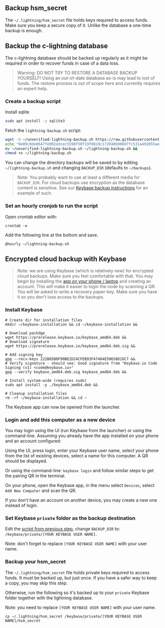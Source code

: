## Backup hsm_secret
The `~/.lightning/hsm_secret` file holds keys required to access funds.
Make sure you keep a secure copy of it. Unlike the database a one-time backup is enough.

## Backup the c-lightning database
The c-lightning database should be backed up regularly as it might be required in order to recover funds in case of a data loss.

> Warning: DO NOT TRY TO RESTORE A DATABASE BACKUP YOURSELF! Using an out-of-date database as-is may lead to lost of funds. The restore process is out of scope here and currently requires an expert help.

### Create a backup script

Install sqlite
```bash
sudo apt install -y sqlite3
```

Fetch the `lightning-backup.sh` script:

```bash
wget -O ~/unverified-lightning-backup.sh https://raw.githubusercontent.com/bitembassy/home-node/master/scripts/lightning-backup.sh &&
echo "0e09c0de0647fe092edcec5598f50f19f082dc172048b900d7fc531a492855ae $HOME/unverified-lightning-backup.sh" | sha256sum -c &&
mv ~/unverified-lightning-backup.sh ~/lightning-backup.sh &&
chmod +x ~/lightning-backup.sh
```

You can change the directory backups will be saved to by editing `~/lightning-backup.sh` and changing `BACKUP_DIR`
(defaults to `~/backups`).

> Note: You probably want to use at least a different media for `BACKUP_DIR`. For cloud backups use encryption as the database content is sensitive. See our [Keybase backup instructions](https://github.com/bitembassy/home-node/blob/master/lightning-backup.md#encrypted-cloud-backup-with-keybase) for an example of such.

### Set an hourly cronjob to run the script
Open crontab editor with:
```
crontab -e
```
Add the following line at the bottom and save.
```
@hourly ~/lightning-backup.sh
```

## Encrypted cloud backup with Keybase
> Note: we are using Keybase (which is relatively new) for encrypted cloud backups. Make sure you feel comfortable with that. You may begin by installing the [app on your phone / laptop](https://keybase.io/download) and creating an account. This will make it easier to login the node by scanning a QR. You will be asked to write a recovery paper-key. Make sure you have it so you don't lose access to the backups.   

### Install Keybase
```
# Create dir for installation files
mkdir ~/keybase-installation && cd ~/keybase-installation &&

# Download packdge 
wget https://prerelease.keybase.io/keybase_amd64.deb &&
# Download signature
wget https://prerelease.keybase.io/keybase_amd64.deb.sig &&

# Add signing key
gpg --recv-keys 222B85B0F90BE2D24CFEB93F47484E50656D16C7 &&
# Verify signature - should see: Good signature from "Keybase.io Code Signing (v1) <code@keybase.io>"
gpg --verify keybase_amd64.deb.sig keybase_amd64.deb &&

# Install system-wide (requires sudo)
sudo apt install -y ./keybase_amd64.deb &&

# Cleanup installation files
rm -rf ~/keybase-installation && cd ~
```

The Keybase app can now be opened from the launcher.

### Login and add this computer as a new device
You may login using the UI (run Keybase from the launcher) or using the command-line.
Assuming you already have the app installed on your phone and an account configured:

Using the UI, press login, enter your Keybase user name, select your phone from the list of existing devices, select a name for this computer. A QR should be displayed. 

Or using the command-line: `keybase login` and follow similar steps to get the pairing QR in the terminal.

On your phone, open the Keybase app, in the menu select `Devices`, select `Add New Computer` and scan the QR.

If you don't have an account on another device, you may create a new one instead of login.

### Set Keybase `private` folder as the backup destination

Edit the [script from previous step](https://github.com/bitembassy/home-node/blob/master/lightning-backup.md#create-a-backup-script), change `BACKUP_DIR` to: `/keybase/private/[YOUR KEYBASE USER NAME]`.

Note: don't forget to replace `[YOUR KEYBASE USER NAME]` with your user name.


### Backup your hsm_secret
The `~/.lightning/hsm_secret` file holds private keys required to access funds. It must be backed up, but just once. If you have a safer way to keep a copy, you may skip this step. 

Otherwise, run the following so it's backed up to your `private` Keybase folder together with the lightning database.

Note: you need to replace `[YOUR KEYBASE USER NAME]` with your user name.

```
cp ~/.lightning/hsm_secret /keybase/private/[YOUR KEYBASE USER NAME]/hsm_secret
```
